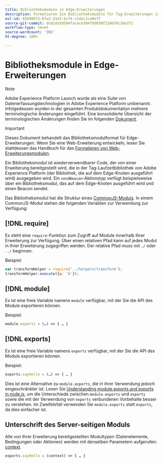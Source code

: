 ```yaml
---
title: Bibliotheksmodule in Edge-Erweiterungen
description: Formatieren Sie Bibliotheksmodule für Tag-Erweiterungen in einer Edge-Eigenschaft.
exl-id: 82b98972-6fa2-4143-bcf4-c5dac1ca0e7f
source-git-commit: dc81da58594fac4ce304f9d030f2106f0c3de271
workflow-type: tm+mt
source-wordcount: '301'
ht-degree: 100%

---
```


# Bibliotheksmodule in Edge-Erweiterungen

>[!NOTE]
>
>Adobe Experience Platform Launch wurde als eine Suite von Datenerfassungstechnologien in Adobe Experience Platform umbenannt. Infolgedessen wurden in der gesamten Produktdokumentation mehrere terminologische Änderungen eingeführt. Eine konsolidierte Übersicht der terminologischen Änderungen finden Sie im folgenden [Dokument](../../term-updates.md).

>[!IMPORTANT]
>
>Dieses Dokument behandelt das Bibliotheksmodulformat für Edge-Erweiterungen. Wenn Sie eine Web-Erweiterung entwickeln, lesen Sie stattdessen das Handbuch für das [Formatieren von Web-Erweiterungsmodulen](../web/format.md).

Ein Bibliotheksmodul ist wiederverwendbarer Code, der von einer Erweiterung bereitgestellt wird, die in der Tag-Laufzeitbibliothek von Adobe Experience Platform (der Bibliothek, die auf dem Edge-Knoten ausgeführt wird) ausgegeben wird. Ein `sendBeacon`-Aktionstyp verfügt beispielsweise über ein Bibliotheksmodul, das auf dem Edge-Knoten ausgeführt wird und einen Beacon sendet.

Das Bibliotheksmodul hat die Struktur eines [CommonJS-Moduls](https://nodejs.org/api/modules.html#modules-commonjs-modules). In einem CommonJS-Modul stehen die folgenden Variablen zur Verwendung zur Verfügung:

## [!DNL require]

Es steht eine `require`-Funktion zum Zugriff auf Module innerhalb Ihrer Erweiterung zur Verfügung. Über einen relativen Pfad kann auf jedes Modul in Ihrer Erweiterung zugegriffen werden. Der relative Pfad muss mit `./` oder `../` beginnen.

Beispiel:

```js
var transformHelper = require('../helpers/transform');
transformHelper.execute({a: 'b'});
```

## [!DNL module]

Es ist eine freie Variable namens `module` verfügbar, mit der Sie die API des Moduls exportieren können.

Beispiel:

```js
module.exports = (…) => { … }
```

## [!DNL exports]

Es ist eine freie Variable namens `exports` verfügbar, mit der Sie die API des Moduls exportieren können.

Beispiel:

```js
exports.sayHello = (…) => { … }
```

Dies ist eine Alternative zu `module.exports`, die in ihrer Verwendung jedoch eingeschränkter ist. Lesen Sie [Understanding module.exports and exports in node.js](https://www.sitepoint.com/understanding-module-exports-exports-node-js/), um die Unterschiede zwischen `module.exports` und `exports` sowie die mit der Verwendung von `exports` verbundenen Vorbehalte besser zu verstehen. Im Zweifelsfall verwenden Sie `module.exports` statt `exports`, da dies einfacher ist.

## Unterschrift des Server-seitigen Moduls

Alle von Ihrer Erweiterung bereitgestellten Modultypen (Datenelemente, Bedingungen oder Aktionen) werden mit denselben Parametern aufgerufen: [context](./context.md).

```js
exports.sayHello = (context) => { … }
```

